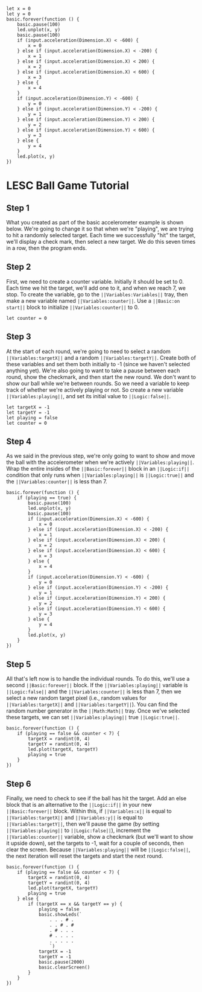 ```template
let x = 0
let y = 0
basic.forever(function () {
    basic.pause(100)
    led.unplot(x, y)
    basic.pause(100)
    if (input.acceleration(Dimension.X) < -600) {
        x = 0
    } else if (input.acceleration(Dimension.X) < -200) {
        x = 1
    } else if (input.acceleration(Dimension.X) < 200) {
        x = 2
    } else if (input.acceleration(Dimension.X) < 600) {
        x = 3
    } else {
        x = 4
    }
    if (input.acceleration(Dimension.Y) < -600) {
        y = 0
    } else if (input.acceleration(Dimension.Y) < -200) {
        y = 1
    } else if (input.acceleration(Dimension.Y) < 200) {
        y = 2
    } else if (input.acceleration(Dimension.Y) < 600) {
        y = 3
    } else {
        y = 4
    }
    led.plot(x, y)
})
```

# LESC Ball Game Tutorial

## Step 1

What you created as part of the basic accelerometer example is shown below. We're going to change it so that when we're "playing", we are trying to hit a randomly selected target. Each time we successfully "hit" the target, we'll display a check mark, then select a new target. We do this seven times in a row, then the program ends.

## Step 2

First, we need to create a counter variable. Initially it should be set to 0. Each time we hit the target, we'll add one to it, and when we reach 7, we stop. To create the variable, go to the ``||Variables:Variables||`` tray, then make a new variable named ``||Variables:counter||``. Use a ``||Basic:on start||`` block to initialize ``||Variables:counter||`` to 0.

```blocks
let counter = 0
```

## Step 3

At the start of each round, we're going to need to select a random ``||Variables:targetX||`` and a random ``||Variables:targetY||``. Create both of these variables and set them both initially to -1 (since we haven't selected anything yet). We're also going to want to take a pause between each round, show the checkmark, and then start the new round. We don't want to show our ball while we're between rounds. So we need a variable to keep track of whether we're actively playing or not. So create a new variable ``||Variables:playing||``, and set its initial value to ``||Logic:false||``. 

```blocks
let targetX = -1
let targetY = -1
let playing = false
let counter = 0
```

## Step 4

As we said in the previous step, we're only going to want to show and move the ball with the accelerometer when we're actively ``||Variables:playing||``. Wrap the entire insides of the ``||Basic:forever||`` block in an ``||Logic:if||`` condition that only runs when ``||Variables:playing||`` is ``||Logic:true||`` and the ``||Variables:counter||`` is less than 7.

```blocks
basic.forever(function () {
    if (playing == true) {
        basic.pause(100)
        led.unplot(x, y)
        basic.pause(100)
        if (input.acceleration(Dimension.X) < -600) {
            x = 0
        } else if (input.acceleration(Dimension.X) < -200) {
            x = 1
        } else if (input.acceleration(Dimension.X) < 200) {
            x = 2
        } else if (input.acceleration(Dimension.X) < 600) {
            x = 3
        } else {
            x = 4
        }
        if (input.acceleration(Dimension.Y) < -600) {
            y = 0
        } else if (input.acceleration(Dimension.Y) < -200) {
            y = 1
        } else if (input.acceleration(Dimension.Y) < 200) {
            y = 2
        } else if (input.acceleration(Dimension.Y) < 600) {
            y = 3
        } else {
            y = 4
        }
        led.plot(x, y)
    }
})
```

## Step 5

All that's left now is to handle the individual rounds. To do this, we'll use a second ``||Basic:forever||`` block. If the ``||Variables:playing||`` variable is ``||Logic:false||`` and the ``||Variables:counter||`` is less than 7, then we select a new random target pixel (i.e., random values for ``||Variables:targetX||`` and ``||Variables:targetY||``). You can find the random number generator in the ``||Math:Math||`` tray. Once we've selected these targets, we can set ``||Variables:playing||`` true ``||Logic:true||``.

```blocks
basic.forever(function () {
    if (playing == false && counter < 7) {
        targetX = randint(0, 4)
        targetY = randint(0, 4)
        led.plot(targetX, targetY)
        playing = true
    }
})
```

## Step 6 

Finally, we need to check to see if the ball has hit the target. Add an else block that is an alternative to the ``||Logic:if||`` in your new ``||Basic:forever||`` block. Within this, if ``||Variables:x||`` is equal to ``||Variables:targetX||`` and ``||Variables:y||`` is equal to ``||Variables:targetY||``, then we'll pause the game (by setting ``||Variables:playing||`` to ``||Logic:false||``), increment the ``||Variables:counter||`` variable, show a checkmark (but we'll want to show it upside down), set the targets to -1, wait for a couple of seconds, then clear the screen. Because ``||Variables:playing||`` will be ``||Logic:false||``, the next iteration will reset the targets and start the next round.

```blocks
basic.forever(function () {
    if (playing == false && counter < 7) {
        targetX = randint(0, 4)
        targetY = randint(0, 4)
        led.plot(targetX, targetY)
        playing = true
    } else {
        if (targetX == x && targetY == y) {
            playing = false
            basic.showLeds(`
                . . . # .
                . . # . #
                . # . . .
                # . . . .
                . . . . .
                `)
            targetX = -1
            targetY = -1
            basic.pause(2000)
            basic.clearScreen()
        }
    }
})
```
